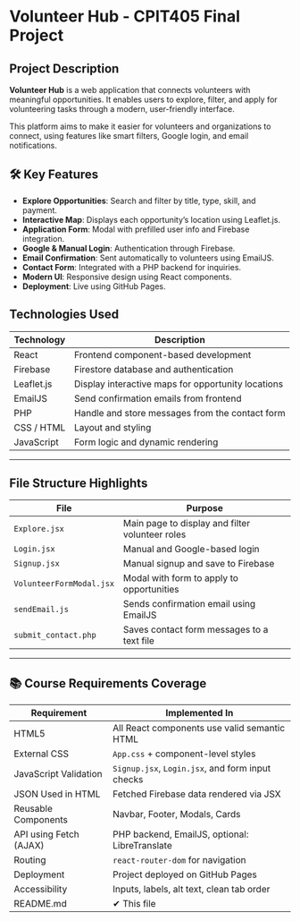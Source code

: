 #  Volunteer Hub - CPIT405 Final Project

##  Project Description

**Volunteer Hub** is a web application that connects volunteers with meaningful opportunities. It enables users to explore, filter, and apply for volunteering tasks through a modern, user-friendly interface.

This platform aims to make it easier for volunteers and organizations to connect, using features like smart filters, Google login, and email notifications.

## 🛠 Key Features

-  **Explore Opportunities**: Search and filter by title, type, skill, and payment.
-  **Interactive Map**: Displays each opportunity’s location using Leaflet.js.
-  **Application Form**: Modal with prefilled user info and Firebase integration.
-  **Google & Manual Login**: Authentication through Firebase.
-  **Email Confirmation**: Sent automatically to volunteers using EmailJS.
-  **Contact Form**: Integrated with a PHP backend for inquiries.
-  **Modern UI**: Responsive design using React components.
-  **Deployment**: Live using GitHub Pages.


##  Technologies Used

| Technology        | Description                                           |
|-------------------|-------------------------------------------------------|
| React             | Frontend component-based development                  |
| Firebase          | Firestore database and authentication                 |
| Leaflet.js        | Display interactive maps for opportunity locations    |
| EmailJS           | Send confirmation emails from frontend                |
| PHP               | Handle and store messages from the contact form       |
| CSS / HTML        | Layout and styling                                    |
| JavaScript        | Form logic and dynamic rendering                      |

---

##  File Structure Highlights

| File                                | Purpose                                                |
|-------------------------------------|--------------------------------------------------------|
| `Explore.jsx`                       | Main page to display and filter volunteer roles        |
| `Login.jsx`                         | Manual and Google-based login                          |
| `Signup.jsx`                        | Manual signup and save to Firebase                     |
| `VolunteerFormModal.jsx`           | Modal with form to apply to opportunities              |
| `sendEmail.js`                      | Sends confirmation email using EmailJS                 |
| `submit_contact.php`               | Saves contact form messages to a text file             |

---

## 📚 Course Requirements Coverage

| Requirement                          | Implemented In                                         |
|--------------------------------------|--------------------------------------------------------|
|  HTML5                             | All React components use valid semantic HTML           |
| External CSS                      | `App.css` + component-level styles                     |
|  JavaScript Validation             | `Signup.jsx`, `Login.jsx`, and form input checks       |
|  JSON Used in HTML                 | Fetched Firebase data rendered via JSX                 |
|  Reusable Components               | Navbar, Footer, Modals, Cards                          |
|  API using Fetch (AJAX)           | PHP backend, EmailJS, optional: LibreTranslate         |
|  Routing                           | `react-router-dom` for navigation                      |
|  Deployment                        | Project deployed on GitHub Pages                       |
|  Accessibility                     | Inputs, labels, alt text, clean tab order              |
|  README.md                         | ✔ This file                                            |

